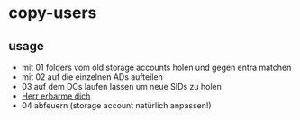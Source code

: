 # copy-users

## usage
- mit 01 folders vom old storage accounts holen und gegen entra matchen
- mit 02 auf die einzelnen ADs aufteilen
- 03 auf dem DCs laufen lassen um neue SIDs zu holen
- [Herr erbarme dich](https://open.spotify.com/track/7IFXNh5oaG8qwHpwkydSro?si=665d9e5375284892)
- 04 abfeuern (storage account natürlich anpassen!)
